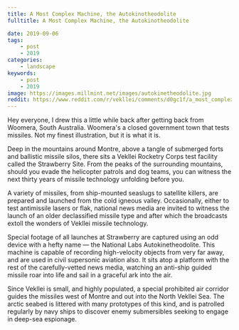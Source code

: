 ```yaml
---
title: A Most Complex Machine, the Autokinotheodolite
fulltitle: A Most Complex Machine, the Autokinotheodolite

date: 2019-09-06
tags:
    - post
    - 2019
categories:
    - landscape
keywords:
    - post
    - 2019
image: https://images.millmint.net/images/autokinetheodolite.jpg
reddit: https://www.reddit.com/r/vekllei/comments/d0gc1f/a_most_complex_machine_the_autokinotheodolite/
---
```


Hey everyone, I drew this a little while back after getting back from Woomera, South Australia. Woomera's a closed government town that tests missiles. Not my finest illustration, but it is what it is.

Deep in the mountains around Montre, above a tangle of submerged forts and ballistic missile silos, there sits a Vekllei Rocketry Corps test facility called the Strawberry Site. From the peaks of the surrounding mountains, should you evade the helicopter patrols and dog teams, you can witness the next thirty years of missile technology unfolding before you.

A variety of missiles, from ship-mounted seaslugs to satellite killers, are prepared and launched from the cold igneous valley. Occasionally, either to test antimissile lasers or flak, national news media are invited to witness the launch of an older declassified missile type and after which the broadcasts extoll the wonders of Vekllei missile technology.

Special footage of all launches at Strawberry are captured using an odd device with a hefty name — the National Labs Autokinetheodolite. This machine is capable of recording high-velocity objects from very far away, and are used in civil supersonic aviation also. It sits atop a platform with the rest of the carefully-vetted news media, watching an anti-ship guided missile roar into life and sail in a graceful ark into the air.

Since Vekllei is small, and highly populated, a special prohibited air corridor guides the missiles west of Montre and out into the North Vekllei Sea. The arctic seabed is littered with many prototypes of this kind, and is patrolled regularly by navy ships to discover enemy submersibles seeking to engage in deep-sea espionage.
